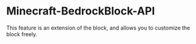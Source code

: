 # Minecraft-BedrockBlock-API
This feature is an extension of the block, and allows you to customize the block freely. 
